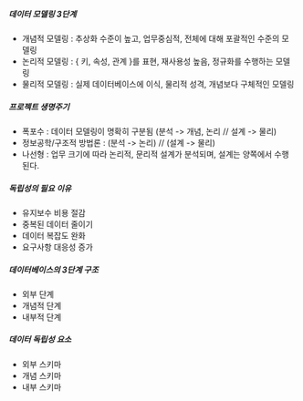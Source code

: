 ##### 데이터 모델링 3단계

- 개념적 모델링 : 추상화 수준이 높고, 업무중심적, 전체에 대해 포괄적인 수준의 모델링
- 논리적 모델링 : { 키, 속성, 관계 }를 표현, 재사용성 높음, 정규화를 수행하는 모델링
- 물리적 모델링 : 실제 데이터베이스에 이식, 물리적 성격, 개념보다 구체적인 모델링

##### 프로젝트 생명주기

- 폭포수 : 데이터 모델링이 명확히 구분됨 (분석 -> 개념, 논리 // 설계 -> 물리)
- 정보공학/구조적 방법론 : (분석 -> 논리) // (설계 -> 물리)
- 나선형 : 업무 크기에 따라 논리적, 문리적 설계가 분석되며, 설계는 양쪽에서 수행된다.

##### 독립성의 필요 이유

- 유지보수 비용 절감
- 중복된 데이터 줄이기
- 데이터 복잡도 완화
- 요구사항 대응성 증가

##### 데이터베이스의 3단계 구조

- 외부 단계
- 개념적 단계
- 내부적 단계

##### 데이터 독립성 요소

- 외부 스키마
- 개념 스키마
- 내부 스키마



